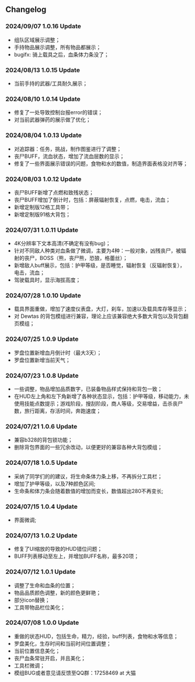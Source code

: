 ## Changelog
### 2024/09/07 1.0.16 Update
- 组队区域展示调整；
- 手持物品展示调整，所有物品都展示；
- bugifx: 骑上载具之后，血条体力条没了；

### 2024/08/13 1.0.15 Update
- 当前手持的武器/工具耐久展示；

### 2024/08/10 1.0.14 Update
- 修复了一处导致控制台报error的错误；
- 对当前武器弹药的展示做了优化；

### 2024/08/04 1.0.13 Update
- 对追踪器：任务，挑战，制作图鉴进行了调整；
- 丧尸BUFF，流血状态，增加了流血层数的显示；
- 修复了一些界面展示错误的问题，食物和水的数值，制造界面表格没对齐等；

### 2024/08/03 1.0.12 Update
- 丧尸BUFF新增了点燃和致残状态；
- 丧尸BUFF增加了倒计时，包括：屏蔽辐射恢复，点燃，电击，流血；
- 新增定制版12格工具带；
- 新增定制版91格大背包；

### 2024/07/31 1.0.11 Update
- 4K分辨率下文本高清(不确定有没有bug)；
- 针对不同敌人种类对血条做了微调，主要为4种：一般对象，凶残丧尸，被辐射的丧尸，BOSS（熊，丧尸熊，恐狼，格蕾丝）；
- 新增敌人buff展示，包括：护甲等级，是否睡觉，辐射恢复（反辐射恢复），电击，流血；
- 驾驶载具时，显示海拔高度；

### 2024/07/28 1.0.10 Update
- 载具界面重做，增加了速度仪表盘，大灯，刹车，加速以及载具库存等显示；
- 对 Dewtas 的背包模组进行兼容，理论上应该兼容绝大多数大背包以及背包翻页模组；

### 2024/07/25 1.0.9 Update
- 罗盘位置新增血月倒计时（最大3天）；
- 罗盘位置新增当前天气；

### 2024/07/23 1.0.8 Update
- 一些调整，物品增加品质数字，已装备物品样式保持和背包一致；
- 在HUD左上角和左下角新增了各种状态显示，包括：护甲等级，移动能力，未使用技能点数提示；游戏阶段，搜刮阶段，商人等级，交易增益，击杀丧尸数，旅行距离，存活时间，奔跑速度；

### 2024/07/21 1.0.6 Update
- 兼容b328的背包锁功能；
- 删除背包界面的一些冗余改动，以便更好的兼容各种大背包模组；

### 2024/07/18 1.0.5 Update
- 采纳了同学们的的建议，将生命条体力条上移，不再拆分工具栏；
- 增加了护甲等级，以及7种颜色区间;
- 生命条和体力条会随着数值的增加而变长，数值超出280不再变长;

### 2024/07/15 1.0.4 Update
- 界面微调;

### 2024/07/13 1.0.2 Update
- 修复了UI缩放的导致的HUD错位问题；
- BUFF列表移动至左上，并增加BUFF名称，最多20项；

### 2024/07/12 1.0.1 Update
- 调整了生命和血条的位置；
- 物品品质颜色调整，新的颜色更鲜艳；
- 部分icon替换；
- 工具带物品栏位美化；

### 2024/07/08 1.0.0 Update
- 重做的状态HUD，包括生命，精力，经验，buff列表，食物和水等信息；
- 罗盘美化，生存时间和当前时间位置调整；
- 当前位置信息美化；
- 丧尸血条常驻开启，并且美化；
- 工具栏微调；
- 模组BUG或者意见请反馈至QQ群：17258469 at 大猫
